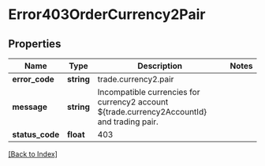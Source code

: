 # Error403OrderCurrency2Pair

## Properties

Name | Type | Description | Notes
------------ | ------------- | ------------- | -------------
**error_code** | **string** | trade.currency2.pair |
**message** | **string** | Incompatible currencies for currency2 account ${trade.currency2AccountId} and trading pair. |
**status_code** | **float** | 403 |

[[Back to Index]](../index.md)
